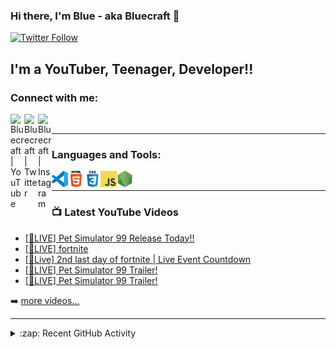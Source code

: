 ### Hi there, I'm Blue - aka Bluecraft 👋 

[![Twitter Follow](https://img.shields.io/twitter/follow/Bluecraftplayz?color=1DA1F2&logo=twitter&style=for-the-badge)](https://twitter.com/intent/follow?original_referer=https%3A%2F%2Fgithub.com%2FBluecraftplayz&screen_name=Bluecraftplayz)

## I'm a YouTuber, Teenager, Developer!!


### Connect with me:

[<img align="left" alt="Bluecraft | YouTube" width="22px" src="https://cdn.jsdelivr.net/npm/simple-icons@v3/icons/youtube.svg" />][youtube]
[<img align="left" alt="Bluecraft | Twitter" width="22px" src="https://cdn.jsdelivr.net/npm/simple-icons@v3/icons/twitter.svg" />][twitter]
[<img align="left" alt="Bluecraft  | Instagram" width="22px" src="https://cdn.jsdelivr.net/npm/simple-icons@v3/icons/instagram.svg" />][instagram]
<br />

---

### Languages and Tools:

<img align="left" alt="Visual Studio Code" width="26px" src="https://raw.githubusercontent.com/github/explore/80688e429a7d4ef2fca1e82350fe8e3517d3494d/topics/visual-studio-code/visual-studio-code.png" />
<img align="left" alt="HTML5" width="26px" src="https://raw.githubusercontent.com/github/explore/80688e429a7d4ef2fca1e82350fe8e3517d3494d/topics/html/html.png" />
<img align="left" alt="CSS3" width="26px" src="https://raw.githubusercontent.com/github/explore/80688e429a7d4ef2fca1e82350fe8e3517d3494d/topics/css/css.png" />
<img align="left" alt="JavaScript" width="26px" src="https://raw.githubusercontent.com/github/explore/80688e429a7d4ef2fca1e82350fe8e3517d3494d/topics/javascript/javascript.png" />
<img align="left" alt="Node.js" width="26px" src="https://raw.githubusercontent.com/github/explore/80688e429a7d4ef2fca1e82350fe8e3517d3494d/topics/nodejs/nodejs.png" />
<br />

---

### 📺 Latest YouTube Videos

<!-- YOUTUBE:START -->
- [[🔴LIVE] Pet Simulator 99 Release Today!!](https://www.youtube.com/watch?v=rvWGzopKabk)
- [[🔴LIVE] fortnite](https://www.youtube.com/watch?v=42M6Gjq19rg)
- [[🔴Live] 2nd last day of fortnite | Live Event Countdown](https://www.youtube.com/watch?v=N7dynUmN2vE)
- [[🔴LIVE] Pet Simulator 99 Trailer!](https://www.youtube.com/watch?v=_-bBOTMeIEw)
- [[🔴LIVE] Pet Simulator 99 Trailer!](https://www.youtube.com/watch?v=lBL47iN-4ro)
<!-- YOUTUBE:END -->

➡️ [more videos...](https://youtube.com/channel/UCTEEiT-zFAL0gNSFYU_CeYA)

---

<details>
  <summary>:zap: Recent GitHub Activity</summary>
  
<!--START_SECTION:activity-->
1. 🗣 Commented on [#6031](https://github.com/npm/cli/issues/6031) in [npm/cli](https://github.com/npm/cli)
2. 🗣 Commented on [#8](https://github.com/NotSaksh/Shop-Managerx/issues/8) in [NotSaksh/Shop-Managerx](https://github.com/NotSaksh/Shop-Managerx)
3. 🗣 Commented on [#10](https://github.com/NotSaksh/Shop-Managerx/issues/10) in [NotSaksh/Shop-Managerx](https://github.com/NotSaksh/Shop-Managerx)
<!--END_SECTION:activity-->

</details>

[twitter]: https://twitter.com/Bluecraftplayz
[youtube]: https://youtube.com/channel/UCTEEiT-zFAL0gNSFYU_CeYA
[instagram]: https://instagram.com/insta_bluecraft
